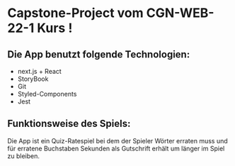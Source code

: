 # Capstone-Project vom CGN-WEB-22-1 Kurs !

## Die App benutzt folgende Technologien:

- next.js + React
- StoryBook
- Git
- Styled-Components
- Jest

## Funktionsweise des Spiels:

Die App ist ein Quiz-Ratespiel bei dem der Spieler Wörter erraten muss und für erratene Buchstaben Sekunden als Gutschrift erhält um länger im Spiel zu bleiben.

<br>

